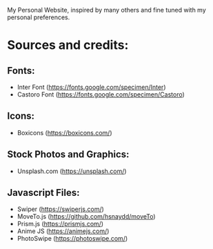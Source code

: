 My Personal Website, inspired by many others and fine tuned with my personal preferences.

# Sources and credits:
## Fonts:
 - Inter Font (https://fonts.google.com/specimen/Inter)
 - Castoro Font (https://fonts.google.com/specimen/Castoro)

## Icons:
 - Boxicons (https://boxicons.com/)

## Stock Photos and Graphics:
 - Unsplash.com (https://unsplash.com/)
 
## Javascript Files:
 - Swiper (https://swiperjs.com/)
 - MoveTo.js (https://github.com/hsnaydd/moveTo)
 - Prism.js (https://prismjs.com/)
 - Anime JS (https://animejs.com/)
 - PhotoSwipe (https://photoswipe.com/)
